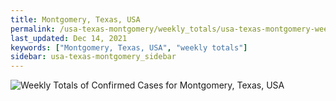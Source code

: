 ```yaml
---
title: Montgomery, Texas, USA
permalink: /usa-texas-montgomery/weekly_totals/usa-texas-montgomery-weekly_totals.html
last_updated: Dec 14, 2021
keywords: ["Montgomery, Texas, USA", "weekly totals"]
sidebar: usa-texas-montgomery_sidebar
---
```


![Weekly Totals of Confirmed Cases for Montgomery, Texas, USA](/covid_tracker/images/graphs/usa-texas-montgomery-weekly_totals_graph.png)
